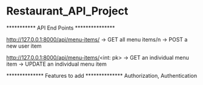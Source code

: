 # Restaurant_API_Project

***********  API End Points  ***************

http://127.0.0.1:8000/api/menu-items/
     -> GET all menu items/n
     -> POST a new user item
     
http://127.0.0.1:8000/api/menu-items/<int: pk>
     -> GET an individual menu item
     -> UPDATE an individual menu item
     
     
************** Features to add **************
 Authorization, Authentication
     

     
